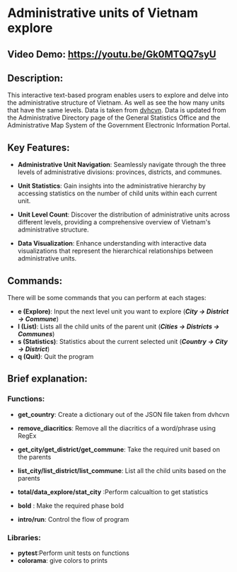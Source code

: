 # Administrative units of Vietnam explore
## Video Demo:  <https://youtu.be/Gk0MTQQ7syU>
## Description:

This interactive text-based program enables users to explore and delve into the administrative structure of Vietnam. As well as see the how many units that have the same levels. Data is taken from [dvhcvn](https://github.com/daohoangson/dvhcvn). Data is updated from the Administrative Directory page of the General Statistics Office and the Administrative Map System of the Government Electronic Information Portal.

## Key Features:

- __Administrative Unit Navigation__: Seamlessly navigate through the three levels of administrative divisions: provinces, districts, and communes.

- __Unit Statistics__: Gain insights into the administrative hierarchy by accessing statistics on the number of child units within each current unit.

- __Unit Level Count__: Discover the distribution of administrative units across different levels, providing a comprehensive overview of Vietnam's administrative structure.

- __Data Visualization__: Enhance understanding with interactive data visualizations that represent the hierarchical relationships between administrative units.

## Commands:
There will be some commands that you can perform at each stages:
- **e (Explore)**: Input the next level unit you want to explore (***City -> District -> Commune***)
- **l (List)**: Lists all the child units of the parent unit (***Cities -> Districts -> Communes***)
- **s (Statistics)**: Statistics about the current selected unit (***Country -> City -> District***)
- **q (Quit)**: Quit the program

## Brief explanation:
### Functions: 
- __get_country__: Create a dictionary out of the JSON file taken from dvhcvn

- __remove_diacritics__: Remove all the diacritics of a word/phrase using RegEx

- __get_city/get_district/get_commune__: Take the required unit based on the parents

- __list_city/list_district/list_commune__: List all the child units based on the parents

- __total/data_explore/stat_city__ :Perform calcualtion to get statistics

- __bold__ : Make the required phase bold

- __intro/run__: Control the flow of program

### Libraries:
- __pytest__:Perform unit tests on functions
- __colorama__: give colors to prints
